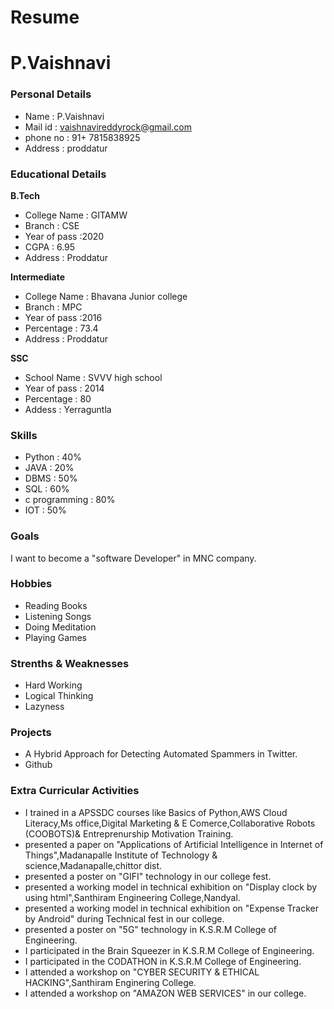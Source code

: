 # Resume
# P.Vaishnavi
### Personal Details
- Name : P.Vaishnavi <br>
- Mail id : vaishnavireddyrock@gmail.com <br>
- phone no : 91+ 7815838925 <br>
- Address : proddatur <br>
### Educational Details
**B.Tech**
- College Name : GITAMW <br>
- Branch : CSE <br>
- Year of pass :2020 <br>
- CGPA : 6.95 <br>
- Address : Proddatur <br>

**Intermediate**
- College Name : Bhavana Junior college <br>
- Branch : MPC <br>
- Year of pass :2016 <br>
- Percentage : 73.4 <br>
- Address : Proddatur <br>

**SSC**
- School Name : SVVV high school <br> 
- Year of pass : 2014 <br>
- Percentage : 80 <br>
- Addess : Yerraguntla <br>

### **Skills**
- Python : 40%
- JAVA : 20%
- DBMS : 50%
- SQL : 60%
- c programming : 80%
- IOT : 50%

### **Goals**
I want to become a "software Developer" in MNC company.
### **Hobbies**
- Reading Books <br>
- Listening Songs <br>
- Doing Meditation <br>
- Playing Games <br>
### **Strenths & Weaknesses**
- Hard Working
- Logical Thinking
- Lazyness
### **Projects** 
- A Hybrid Approach for Detecting Automated Spammers in Twitter.
- Github
### **Extra Curricular Activities**
- I trained in a APSSDC courses like Basics of Python,AWS Cloud Literacy,Ms office,Digital Marketing & E Comerce,Collaborative Robots (COOBOTS)& Entreprenurship Motivation Training.
- presented a paper on "Applications of Artificial Intelligence in Internet of Things",Madanapalle Institute of Technology & science,Madanapalle,chittor dist.
- presented a poster on "GIFI" technology in our college fest.
- presented a working model in technical exhibition on "Display clock by using html",Santhiram Engineering College,Nandyal.
- presented a working model in technical exhibition on "Expense Tracker by Android" during Technical fest in our college.
- presented a poster on "5G" technology in K.S.R.M College of Engineering.
- I participated in the Brain Squeezer in K.S.R.M College of Engineering.
- I participated in the CODATHON in K.S.R.M College of Engineering.
- I attended a workshop on "CYBER SECURITY & ETHICAL HACKING",Santhiram Enginering College.
- I attended a workshop on "AMAZON WEB SERVICES" in our college.

